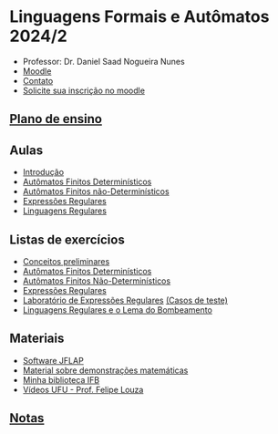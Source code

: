 
# Linguagens Formais e Autômatos 2024/2

- Professor: Dr. Daniel Saad Nogueira Nunes
- [Moodle](https://moodle.danielsaad.com)
- [Contato](https://danielsaad.com/contato)
- [Solicite sua inscrição no moodle](https://docs.google.com/forms/d/e/1FAIpQLSehAhukn6G4xkbARr1QQCcMjfbJ-Mt2Z_nTvcdkY9w4c5G9aw/viewform?usp=sf_link)

## [Plano de ensino](assets/planejamento/plano-de-ensino.pdf)

## Aulas

- [Introdução](assets/aulas/introducao.pdf)
- [Autômatos Finitos Determinísticos](assets/aulas/automatos-finitos-deterministicos.pdf)
- [Autômatos Finitos não-Determinísticos](assets/aulas/automatos-finitos-nao-deterministicos.pdf)
- [Expressões Regulares](assets/aulas/expressoes-regulares.pdf)
- [Linguagens Regulares](assets/aulas/linguagens-regulares.pdf)

## Listas de exercícios

- [Conceitos preliminares](assets/listas-de-exercicios/conceitos-preliminares.pdf)
- [Autômatos Finitos Determinísticos](assets/listas-de-exercicios/automatos-finitos-deterministicos.pdf)
- [Autômatos Finitos Não-Determinísticos](assets/listas-de-exercicios/automatos-finitos-nao-deterministicos.pdf)
- [Expressões Regulares](assets/listas-de-exercicios/expressores-regulares.pdf)
- [Laboratório de Expressões Regulares](https://moj.naquadah.com.br/) [(Casos de teste)](assets/regex-io.tar.gz) 
- [Linguagens Regulares e o Lema do Bombeamento](assets/listas-de-exercicios/linguagens-regulares-e-o-lema-do-bombeamento.pdf)

## Materiais

- [Software JFLAP](https://www.jflap.org/jflaptmp/)
- [Material sobre demonstrações matemáticas](assets/aulas/proofs.pdf)
- [Minha biblioteca
  IFB](https://www.ifb.edu.br/espaco-do-estudante/noticias/29605-minha-biblioteca-possibilita-acesso-a-acervos-digitais-para-comunidade-do-ifb)
- [Vídeos UFU - Prof. Felipe Louza](https://www.youtube.com/watch?v=fM3YNiEoQds&list=PLuARAw3cqFRBLFB9VuGbwFyh_RehmBX1c)

## [Notas]()
